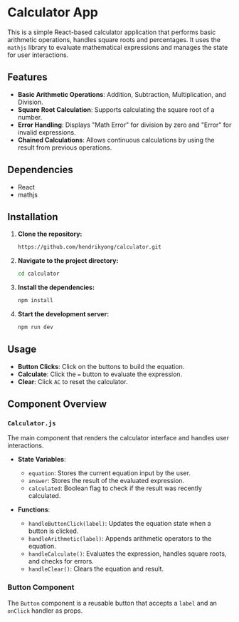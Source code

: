 # Calculator App

This is a simple React-based calculator application that performs basic arithmetic operations, handles square roots and percentages. It uses the `mathjs` library to evaluate mathematical expressions and manages the state for user interactions.

## Features

- **Basic Arithmetic Operations**: Addition, Subtraction, Multiplication, and Division.
- **Square Root Calculation**: Supports calculating the square root of a number.
- **Error Handling**: Displays "Math Error" for division by zero and "Error" for invalid expressions.
- **Chained Calculations**: Allows continuous calculations by using the result from previous operations.

## Dependencies

- React
- mathjs

## Installation

1. **Clone the repository:**

    ```bash
    https://github.com/hendrikyong/calculator.git
    ```

2. **Navigate to the project directory:**

    ```bash
    cd calculator
    ```

3. **Install the dependencies:**

    ```bash
    npm install
    ```

4. **Start the development server:**

    ```bash
    npm run dev
    ```

## Usage

- **Button Clicks**: Click on the buttons to build the equation.
- **Calculate**: Click the `=` button to evaluate the expression.
- **Clear**: Click `AC` to reset the calculator.

## Component Overview

### `Calculator.js`

The main component that renders the calculator interface and handles user interactions.

- **State Variables**:
  - `equation`: Stores the current equation input by the user.
  - `answer`: Stores the result of the evaluated expression.
  - `calculated`: Boolean flag to check if the result was recently calculated.

- **Functions**:
  - `handleButtonClick(label)`: Updates the equation state when a button is clicked.
  - `handleArithmetic(label)`: Appends arithmetic operators to the equation.
  - `handleCalculate()`: Evaluates the expression, handles square roots, and checks for errors.
  - `handleClear()`: Clears the equation and result.

### Button Component

The `Button` component is a reusable button that accepts a `label` and an `onClick` handler as props.
